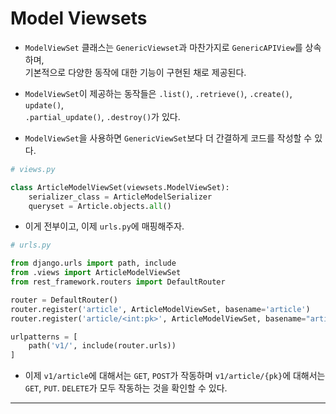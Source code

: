 # Model Viewsets

- `ModelViewSet` 클래스는 `GenericViewset`과 마찬가지로 `GenericAPIView`를 상속하며,  
  기본적으로 다양한 동작에 대한 기능이 구현된 채로 제공된다.

- `ModelViewSet`이 제공하는 동작들은 `.list()`, `.retrieve()`, `.create()`, `update()`,  
  `.partial_update()`, `.destroy()`가 있다.

- `ModelViewSet`을 사용하면 `GenericViewSet`보다 더 간결하게 코드를 작성할 수 있다.

```py
# views.py

class ArticleModelViewSet(viewsets.ModelViewSet):
    serializer_class = ArticleModelSerializer
    queryset = Article.objects.all()
```

- 이게 전부이고, 이제 `urls.py`에 매핑해주자.

```py
# urls.py

from django.urls import path, include
from .views import ArticleModelViewSet
from rest_framework.routers import DefaultRouter

router = DefaultRouter()
router.register('article', ArticleModelViewSet, basename='article')
router.register('article/<int:pk>', ArticleModelViewSet, basename="article detail")

urlpatterns = [
    path('v1/', include(router.urls))
]
```

- 이제 `v1/article`에 대해서는 `GET`, `POST`가 작동하며 `v1/article/{pk}`에 대해서는  
  `GET`, `PUT`. `DELETE`가 모두 작동하는 것을 확인할 수 있다.

<hr/>
